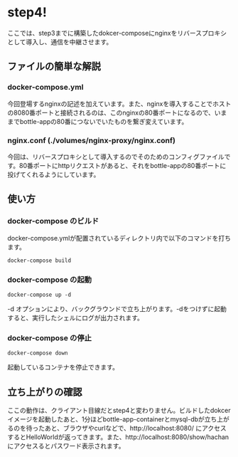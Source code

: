 # step4!
ここでは、step3までに構築したdokcer-composeにnginxをリバースプロキシとして導入し、通信を中継させます。

## ファイルの簡単な解説
### docker-compose.yml
今回登場するnginxの記述を加えています。また、nginxを導入することでホストの8080番ポートと接続されるのは、このnginxの80番ポートになるので、いままでbottle-appの80番につないでいたものを繋ぎ変えています。

### nginx.conf (./volumes/nginx-proxy/nginx.conf)
今回は、リバースプロキシとして導入するのでそのためのコンフィグファイルです。80番ポートにhttpリクエストがあると、それをbottle-appの80番ポートに投げてくれるようにしています。

## 使い方
### docker-compose のビルド
docker-compose.ymlが配置されているディレクトリ内で以下のコマンドを打ちます。
```
docker-compose build
```

### docker-compose の起動
```
docker-compose up -d
```
-d オプションにより、バックグラウンドで立ち上がります。-dをつけずに起動すると、実行したシェルにログが出力されます。

### docker-compose の停止
```
docker-compose down
```
起動しているコンテナを停止できます。

## 立ち上がりの確認
ここの動作は、クライアント目線だとstep4と変わりません。ビルドしたdokcerイメージを起動したあと、1分ほどbottle-app-containerとmysql-dbが立ち上がるのを待ったあと、ブラウザやcurlなどで、http://localhost:8080/ にアクセスするとHelloWorldが返ってきます。また、http://localhost:8080/show/hachan にアクセスるとパスワード表示されます。